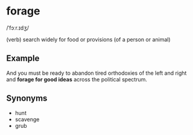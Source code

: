 # forage

/ˈfɔːr.ɪdʒ/

(verb) search widely for food or provisions (of a person or animal) 

## Example

And you must be ready to abandon tired orthodoxies of the left and right and **forage for good ideas** across the political spectrum.

## Synonyms

+ hunt
+ scavenge
+ grub
